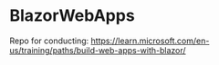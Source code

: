 # BlazorWebApps
Repo for conducting: https://learn.microsoft.com/en-us/training/paths/build-web-apps-with-blazor/
